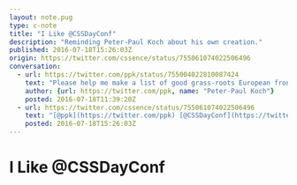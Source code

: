```yaml
---
layout: note.pug
type: c-note
title: "I Like @CSSDayConf"
description: "Reminding Peter-Paul Koch about his own creation."
published: 2016-07-18T15:26:03Z
origin: https://twitter.com/cssence/status/755061074022506496
conversation:
  - url: https://twitter.com/ppk/status/755004022810087424
    text: "Please help me make a list of good grass-roots European front-end conferences. Which one(s) do you like in particular?"
    author: {url: https://twitter.com/ppk, name: "Peter-Paul Koch"}
    posted: 2016-07-18T11:39:20Z
  - url: https://twitter.com/cssence/status/755061074022506496
    text: "[@ppk](https://twitter.com/ppk) [@CSSDayConf](https://twitter.com/cssdayconf) of course. But you know that."
    posted: 2016-07-18T15:26:03Z
---
```


# I Like @CSSDayConf
